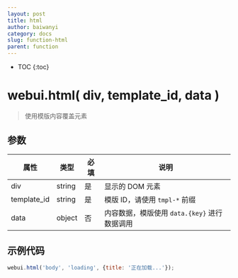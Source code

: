 ```yaml
---
layout: post
title: html
author: baiwanyi
category: docs
slug: function-html
parent: function
---
```

* TOC
{:toc}

# webui.html( div, template_id, data )
> 使用模版内容覆盖元素

## 参数

| 属性        | 类型   | 必填 | 说明                                       |
| ----------- | ------ | ---- | ------------------------------------------ |
| div         | string | 是   | 显示的 DOM 元素                            |
| template_id | string | 是   | 模版 ID，请使用 `tmpl-*` 前缀                 |
| data        | object | 否   | 内容数据，模版使用 `data.{key}` 进行数据调用 |

## 示例代码

```javascript
webui.html('body', 'loading', {title: '正在加载...'});
```
